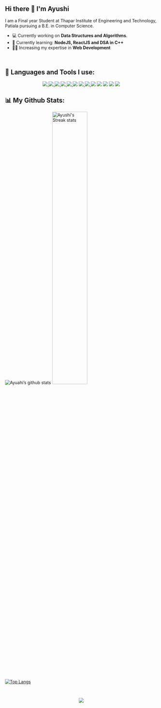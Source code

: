 ## Hi there 👋 I'm Ayushi
I am a Final year Student at Thapar Institute of Engineering and Technology, Patiala pursuing a B.E. in Computer Science.
<!-- - I’m currently working on **[My Portfolio Website](www)**-->
- 💻 Currently working on **Data Structures and Algorithms**.
- 📝 Currently learning: **NodeJS, ReactJS and DSA in C++** 
- 👩‍💻 Increasing my expertise in **Web Development**
<br>

## 📝 Languages and Tools I use:

<p align="center"> 
    <a href="https://developer.mozilla.org/en-US/docs/Web/HTML" target="_blank"> <img src="https://img.icons8.com/color/48/000000/html-5.png"/> </a> 
    <a href="https://developer.mozilla.org/en-US/docs/Web/CSS" target="_blank"> <img src="https://img.icons8.com/color/48/000000/css3.png"/> </a> 
    <a href="https://getbootstrap.com" target="_blank"> <img src="https://img.icons8.com/color/48/000000/bootstrap.png"/> </a> 
    <a href="https://www.javascript.com/" target="_blank"> <img src="https://img.icons8.com/color/48/000000/javascript--v1.png"/> </a>
    <a href="https://www.mongodb.com/" target="_blank"> <img src="https://img.icons8.com/?size=48&id=bosfpvRzNOG8&format=png&color=000000"/> </a>
    <a href="https://www.geeksforgeeks.org/c-programming-language/" target="_blank"> <img src="https://img.icons8.com/color/48/000000/c-programming.png"/></a>
    <a href="https://www.geeksforgeeks.org/c-plus-plus/" target="_blank"><img src="https://img.icons8.com/color/48/000000/c-plus-plus-logo.png"/> </a>    
    <a href="https://www.python.org/" target="_blank"> <img src="https://img.icons8.com/color/48/000000/python.png"/> </a>
    <a href="https://github.com/" target="_blank"><img src="https://img.icons8.com/color/48/000000/github--v3.png"/></a>      
    <a href="https://code.visualstudio.com/" target="_blank"><img src="https://img.icons8.com/color/48/000000/visual-studio-code-2019.png"/></a> 
    <a href="https://www.figma.com/" target="_blank"><img src="https://img.icons8.com/fluency/48/000000/figma.png"/></a>
    <a href ="https://www.autodesk.com/products/autocad/overview?term=1-YEAR&tab=subscription"><img src="https://img.icons8.com/fluency/48/000000/autocad.png"/></a>
    <a href="https://www.mathworks.com/products/matlab.html"><img src="https://img.icons8.com/fluency/48/000000/matlab.png"/></a>
</p>
<be>

## 📊 My Github Stats:
![Ayuahi’s github stats](https://github-readme-stats.vercel.app/api?username=ayushiv2)
<img alt="Ayushi's Streak stats" width="48%" src="https://github-readme-streak-stats.herokuapp.com/?user=ayushiv2&theme=gruvbox_duo">
<br>
[![Top Langs](https://github-readme-stats.vercel.app/api/top-langs/?username=ayushiv2&layout=compact)](https://github.com/ayushiv2)

<br>

<p align="center">
  <img src="https://capsule-render.vercel.app/api?type=waving&color=gradient&height=110&section=footer&animation=twinkling"/>
</p>
